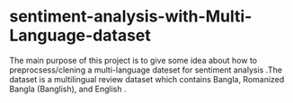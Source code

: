 # sentiment-analysis-with-Multi-Language-dataset

The main purpose of this project is to give some idea about how to preprocsess/clening a multi-language dateset
for sentiment analysis .The dataset is a  multilingual review dataset which contains Bangla, Romanized Bangla 
(Banglish), and English .
